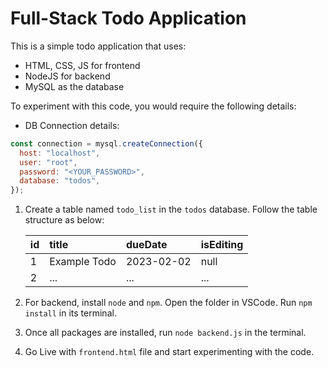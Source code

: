 # Full-Stack Todo Application

This is a simple todo application that uses:

- HTML, CSS, JS for frontend
- NodeJS for backend
- MySQL as the database

To experiment with this code, you would require the following details:

- DB Connection details:

```javascript
const connection = mysql.createConnection({
  host: "localhost",
  user: "root",
  password: "<YOUR_PASSWORD>",
  database: "todos",
});
```

1. Create a table named `todo_list` in the `todos` database. Follow the table structure as below:

   | id  | title        | dueDate    | isEditing |
   | :-- | :----------- | :--------- | :-------- |
   | 1   | Example Todo | 2023-02-02 | null      |
   | 2   | ...          | ...        | ...       |

2. For backend, install `node` and `npm`. Open the folder in VSCode. Run `npm install` in its terminal.

3. Once all packages are installed, run `node backend.js` in the terminal.

4. Go Live with `frontend.html` file and start experimenting with the code.
